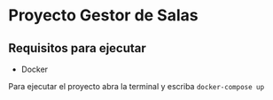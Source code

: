 # Proyecto Gestor de Salas

## Requisitos para ejecutar

* Docker

Para ejecutar el proyecto abra la terminal y escriba `docker-compose up`

